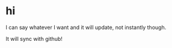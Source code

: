 # hi
I can say whatever I want and it will update, not instantly though.



It will sync with github!
